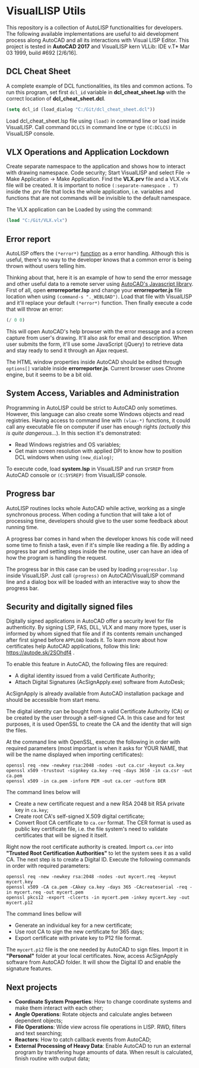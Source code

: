 # VisualLISP Utils

This repository is a collection of AutoLISP functionalities for developers. The following available implementations are useful to aid development process along AutoCAD and all its interactions with Visual LISP Editor. This project is tested in **AutoCAD 2017** and VisualLISP kern VLLib: IDE v.T* Mar 03 1999, build #692 [2/6/16].

## DCL Cheat Sheet
A complete example of DCL functionalities, its tiles and common actions. To run this program, set first `dcl_id` variable in **dcl_cheat_sheet.lsp** with the correct location of **dcl_cheat_sheet.dcl**.
```lisp
(setq dcl_id (load_dialog "C:/Git/dcl_cheat_sheet.dcl"))
```
Load dcl_cheat_sheet.lsp file using `(load)` in command line or load inside VisualLISP. Call command `DCLCS` in command line or type `(C:DCLCS)` in VisualLISP console.

## VLX Operations and Application Lockdown
Create separate namespace to the application and shows how to interact with drawing namespace. Code security;
Start VisualLISP and select File -> Make Application -> Make Application. Find the **VLX.prv** file  and a VLX.vlx file will be created. It is important to notice `(:separate-namespace . T)` inside the .prv file that locks the whole application, i.e. variables and functions that are not commands will be invisible to the default namespace.

The VLX application can be Loaded by using the command:
```lisp
(load "C:/Git/VLX.vlx")
```

## Error report
AutoLISP offers the `(*error*)` [function](https://autode.sk/2ESvhk6) as a error handling. Although this is useful, there's no way to the developer knows that a common error is being thrown without users telling him.

Thinking about that, here it is an example of how to send the error message and other useful data to a remote server using [AutoCAD's Javascript library](http://bit.ly/2UsWBek). First of all, open **errorreporter.lsp** and change your **errorreporter.js** file location when using `(command-s "._WEBLOAD")`. Load that file with VisualLISP and it'll replace your default `(*error*)` function. Then finally execute a code that will throw an error:
```lisp
(/ 0 0)
```
This will open AutoCAD's help browser with the error message and a screen capture from user's drawing. It'll also ask for email and description. When user submits the form, it'll use some JavaScript (jQuery) to retrieve data and stay ready to send it through an Ajax request.

The HTML window properties inside AutoCAD should be edited through `options[]` variable inside **errorreporter.js**. Current browser uses Chrome engine, but it seems to be a bit old.

## System Access, Variables and Administration
Programming in AutoLISP could be strict to AutoCAD only sometimes. However, this language can also create some Windows objects and read registries. Having access to command line with `(vlax-*)` functions, it could call any executable file on computer if user has enough rights *(actually this is quite dangerous...*). 
In this section it's demonstrated:
- Read Windows registries and OS variables;
- Get main screen resolution with applied DPI to know how to position DCL windows when using `(new_dialog)`;

To execute code, load **system.lsp** in VisualLISP and run `SYSREP` from AutoCAD console or `(C:SYSREP)` from VisualLISP console.

## Progress bar

AutoLISP routines locks whole AutoCAD while active, working as a single synchronous process. When coding a function that will take a lot of processing time, developers should give to the user some feedback about running time.

A progress bar comes in hand when the developer knows his code will need some time to finish a task, even if it's simple like reading a file. By adding a progress bar and setting steps inside the routine, user can have an idea of how the program is handling the request.

The progress bar in this case can be used by loading `progressbar.lsp` inside VisualLISP. Just call `(progress)` on AutoCAD/VisualLISP command line and a dialog box will be loaded with an interactive way to show the progress bar.

## Security and digitally signed files
Digitally signed applications in AutoCAD offer a security level for file authenticity. By signing LSP, FAS, DLL, VLX and many more types, user is informed by whom signed that file and if its contents remain unchanged after first signed before `APPLOAD` loads it. To learn more about how certificates help AutoCAD applications, follow this link: https://autode.sk/2SOhdf4 .

To enable this feature in AutoCAD, the following files are required:
- A digital identity issued from a valid Certificate Authority;
- Attach Digital Signatures (AcSignApply.exe) software from AutoDesk;

AcSignApply is already available from AutoCAD installation package and should be accessible from start menu.

The digital identity can be bought from a valid Certificate Authority (CA) or be created by the user through a self-signed CA. In this case and for test purposes, it is used OpenSSL to create the CA and the identity that will sign the files.

At the command line with OpenSSL, execute the following in order with required parameters (most important is when it asks for YOUR NAME, that will be the name displayed when importing certificates):
```shell
openssl req -new -newkey rsa:2048 -nodes -out ca.csr -keyout ca.key
openssl x509 -trustout -signkey ca.key -req -days 3650 -in ca.csr -out ca.pem
openssl x509 -in ca.pem -inform PEM -out ca.cer -outform DER
```
The command lines below will
- Create a new certificate request and a new RSA 2048 bit RSA private key in `ca.key`;
- Create root CA's self-signed X.509 digital certificate;
- Convert Root CA certificate to `ca.cer` format. The CER format is used as public key certificate file, i.e. the file system's need to validate certificates that will be signed it itself. 

Right now the root certificate authority is created. Import `ca.cer` into **"Trusted Root Certification Authorities"** to let the system sees it as a valid CA.
The next step is to create a Digital ID. Execute the following commands in order with required parameters:
```shell
openssl req -new -newkey rsa:2048 -nodes -out mycert.req -keyout mycert.key
openssl x509 -CA ca.pem -CAkey ca.key -days 365 -CAcreateserial -req -in mycert.req -out mycert.pem
openssl pkcs12 -export -clcerts -in mycert.pem -inkey mycert.key -out mycert.p12
```
The command lines bellow will
- Generate an individual key for a new certificate;
- Use root CA to sign the new certificate for 365 days;
- Export certificate with private key to P12 file format.
 
The `mycert.p12` file is the one needed by AutoCAD to sign files. Import it in **"Personal"** folder at your local certificates.
Now, access AcSignApply software from AutoCAD folder. It will show the Digital ID and enable the signature features.

## Next projects
- **Coordinate System Properties**: How to change coordinate systems and make them interact with each other;
- **Angle Operations**: Rotate objects and calculate angles between dependent objects;
- **File Operations**: Wide view across file operations in LISP. RWD, filters and text searching;
- **Reactors**: How to catch callback events from AutoCAD;
- **External Processing of Heavy Data**: Enable AutoCAD to run an external program by transfering huge amounts of data. When result is calculated, finish routine with output data;